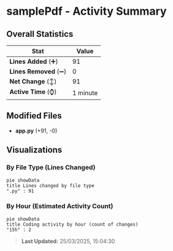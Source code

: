 # samplePdf - Activity Summary 

## Overall Statistics

| Stat                   | Value                                                             |
| ---------------------- | ----------------------------------------------------------------- |
| **Lines Added** (➕)   | 91                                          |
| **Lines Removed** (➖) | 0                                        |
| **Net Change** (↕)    | 91                |
| **Active Time** (⌚)   | 1 minute |


## Modified Files
- **app.py** (+91, -0)

## Visualizations

### By File Type (Lines Changed)

```mermaid
pie showData
title Lines changed by file type
".py" : 91
```

### By Hour (Estimated Activity Count)

```mermaid
pie showData
title Coding activity by hour (count of changes)
"15h" : 2
```


> **Last Updated:** 25/03/2025, 15:04:30